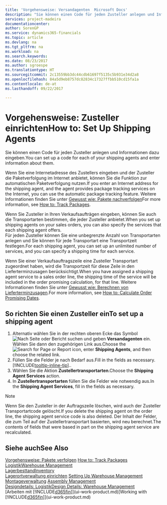 ```yaml
---
title: 'Vorgehensweise: Versandagenten  Microsoft Docs'
description: "Sie können einen Code für jeden Zusteller anlegen und Informationen dazu eingeben."
services: project-madeira
documentationcenter: 
author: SorenGP
ms.service: dynamics365-financials
ms.topic: article
ms.devlang: na
ms.tgt_pltfrm: na
ms.workload: na
ms.search.keywords: 
ms.date: 08/23/2017
ms.author: sgroespe
ms.translationtype: HT
ms.sourcegitcommit: 2c13559bb3dc44cdb61697f5135c5b931e34d2a8
ms.openlocfilehash: 84a5d9eb8757dc82834c17327ffbb510cd15fa1a
ms.contentlocale: de-at
ms.lasthandoff: 09/22/2017

---
```

# <a name="how-to-set-up-shipping-agents"></a><span data-ttu-id="ff2f1-103">Vorgehensweise: Zusteller einrichten</span><span class="sxs-lookup"><span data-stu-id="ff2f1-103">How to: Set Up Shipping Agents</span></span>
<span data-ttu-id="ff2f1-104">Sie können einen Code für jeden Zusteller anlegen und Informationen dazu eingeben.</span><span class="sxs-lookup"><span data-stu-id="ff2f1-104">You can set up a code for each of your shipping agents and enter information about them.</span></span>  

<span data-ttu-id="ff2f1-105">Wenn Sie eine Internetadresse des Zustellers eingeben und der Zusteller die Paketverfolgung im Internet anbietet, können Sie die Funktion zur automatischen Paketverfolgung nutzen.</span><span class="sxs-lookup"><span data-stu-id="ff2f1-105">If you enter an Internet address for the shipping agent, and the agent provides package tracking services on the Internet, you can use the automatic package tracking feature.</span></span> <span data-ttu-id="ff2f1-106">Weitere Informationen finden Sie unter [Gewusst wie: Pakete nachverfolgen](sales-how-track-packages.md)</span><span class="sxs-lookup"><span data-stu-id="ff2f1-106">For more information, see [How to: Track Packages](sales-how-track-packages.md).</span></span>

<span data-ttu-id="ff2f1-107">Wenn Sie Zusteller in Ihren Verkaufsaufträgen eingeben, können Sie auch die Transportarten bestimmen, die jeder Zusteller anbietet.</span><span class="sxs-lookup"><span data-stu-id="ff2f1-107">When you set up shipping agents on your sales orders, you can also specify the services that each shipping agent offers.</span></span>  
<span data-ttu-id="ff2f1-108">Für jeden Zusteller können Sie eine unbegrenzte Anzahl von Transportarten anlegen und Sie können für jede Transportart eine Transportzeit festlegen.</span><span class="sxs-lookup"><span data-stu-id="ff2f1-108">For each shipping agent, you can set up an unlimited number of services, and you can specify a shipping time for each service.</span></span>  

<span data-ttu-id="ff2f1-109">Wenn Sie einer Verkaufsauftragszeile eine Zusteller Transportart zugeordnet haben, wird die Transportzeit für diese Zeile in den Lieferterminzusagen berücksichtigt.</span><span class="sxs-lookup"><span data-stu-id="ff2f1-109">When you have assigned a shipping agent service to a sales order line, the shipping time of the service will be included in the order promising calculation, for that line.</span></span> <span data-ttu-id="ff2f1-110">Weitere Informationen finden Sie unter [Gewusst wie: Berechnen von Lieferterminzusagen](sales-how-to-calculate-order-promising-dates.md).</span><span class="sxs-lookup"><span data-stu-id="ff2f1-110">For more information, see [How to: Calculate Order Promising Dates](sales-how-to-calculate-order-promising-dates.md).</span></span>

## <a name="to-set-up-a-shipping-agent"></a><span data-ttu-id="ff2f1-111">So richten Sie einen Zusteller ein</span><span class="sxs-lookup"><span data-stu-id="ff2f1-111">To set up a shipping agent</span></span>  
1.  <span data-ttu-id="ff2f1-112">Alternativ wählen Sie in der rechten oberen Ecke das Symbol ![Nach Seite oder Bericht suchen](media/ui-search/search_small.png "Nach Seite oder Bericht suchen") und geben **Versandagenten** ein. Wählen Sie dann den zugehörigen Link aus.</span><span class="sxs-lookup"><span data-stu-id="ff2f1-112">Choose the ![Search for Page or Report](media/ui-search/search_small.png "Search for Page or Report icon") icon, enter **Shipping Agents**, and then choose the related link.</span></span>  
2.  <span data-ttu-id="ff2f1-113">Füllen Sie die Felder je nach Bedarf aus.</span><span class="sxs-lookup"><span data-stu-id="ff2f1-113">Fill in the fields as necessary.</span></span> [!INCLUDE[tooltip-inline-tip](includes/tooltip-inline-tip_md.md)]<span data-ttu-id="ff2f1-114">.</span><span class="sxs-lookup"><span data-stu-id="ff2f1-114">.</span></span>  
3.  <span data-ttu-id="ff2f1-115">Wählen Sie die Aktion **Zustellertransportarten**.</span><span class="sxs-lookup"><span data-stu-id="ff2f1-115">Choose the **Shipping Agent Services** action.</span></span>
4. <span data-ttu-id="ff2f1-116">In **Zustellertransportarten** füllen Sie die Felder wie notwendig aus.</span><span class="sxs-lookup"><span data-stu-id="ff2f1-116">In the **Shipping Agent Services**, fill in the fields as necessary.</span></span>

> [!NOTE]  
>  <span data-ttu-id="ff2f1-117">Wenn Sie den Zusteller in der Auftragszeile löschen, wird auch der Zusteller Transportartcode gelöscht.</span><span class="sxs-lookup"><span data-stu-id="ff2f1-117">If you delete the shipping agent on the order line, the shipping agent service code is also deleted.</span></span> <span data-ttu-id="ff2f1-118">Der Inhalt der Felder, die zum Teil auf der Zustellertransportart basierten, wird neu berechnet.</span><span class="sxs-lookup"><span data-stu-id="ff2f1-118">The contents of fields that were based in part on the shipping agent service are recalculated.</span></span>  

## <a name="see-also"></a><span data-ttu-id="ff2f1-119">Siehe auch</span><span class="sxs-lookup"><span data-stu-id="ff2f1-119">See Also</span></span>
<span data-ttu-id="ff2f1-120">[Vorgehensweise: Pakete verfolgen](sales-how-track-packages.md)  </span><span class="sxs-lookup"><span data-stu-id="ff2f1-120">[How to: Track Packages](sales-how-track-packages.md)  </span></span>  
[<span data-ttu-id="ff2f1-121">Logistik</span><span class="sxs-lookup"><span data-stu-id="ff2f1-121">Warehouse Management</span></span>](warehouse-manage-warehouse.md)  
[<span data-ttu-id="ff2f1-122">Lagerbesttand</span><span class="sxs-lookup"><span data-stu-id="ff2f1-122">Inventory</span></span>](inventory-manage-inventory.md)  
<span data-ttu-id="ff2f1-123">[Lagerortverwaltung einrichten](warehouse-setup-warehouse.md)   </span><span class="sxs-lookup"><span data-stu-id="ff2f1-123">[Setting Up Warehouse Management](warehouse-setup-warehouse.md)   </span></span>  
<span data-ttu-id="ff2f1-124">[Montageverwaltung](assembly-assemble-items.md)  </span><span class="sxs-lookup"><span data-stu-id="ff2f1-124">[Assembly Management](assembly-assemble-items.md)  </span></span>  
[<span data-ttu-id="ff2f1-125">Designdetails: Logistik</span><span class="sxs-lookup"><span data-stu-id="ff2f1-125">Design Details: Warehouse Management</span></span>](design-details-warehouse-management.md)  
<span data-ttu-id="ff2f1-126">[Arbeiten mit [!INCLUDE[d365fin](includes/d365fin_md.md)]](ui-work-product.md)</span><span class="sxs-lookup"><span data-stu-id="ff2f1-126">[Working with [!INCLUDE[d365fin](includes/d365fin_md.md)]](ui-work-product.md)</span></span>  

